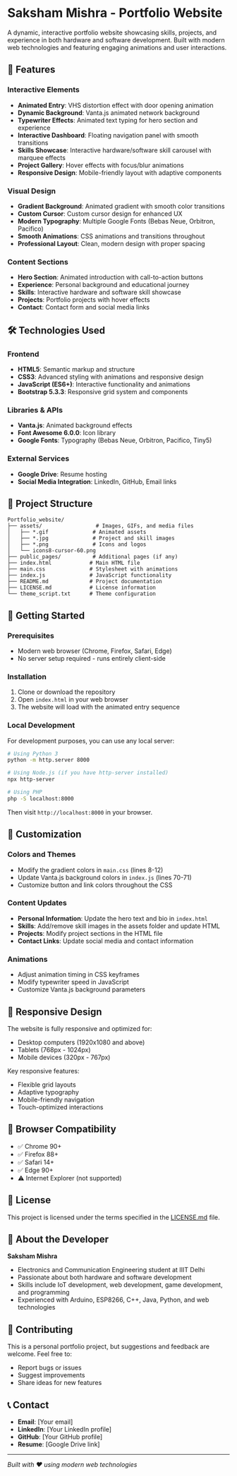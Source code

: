 # Saksham Mishra - Portfolio Website

A dynamic, interactive portfolio website showcasing skills, projects, and experience in both hardware and software development. Built with modern web technologies and featuring engaging animations and user interactions.

## 🌟 Features

### Interactive Elements
- **Animated Entry**: VHS distortion effect with door opening animation
- **Dynamic Background**: Vanta.js animated network background
- **Typewriter Effects**: Animated text typing for hero section and experience
- **Interactive Dashboard**: Floating navigation panel with smooth transitions
- **Skills Showcase**: Interactive hardware/software skill carousel with marquee effects
- **Project Gallery**: Hover effects with focus/blur animations
- **Responsive Design**: Mobile-friendly layout with adaptive components

### Visual Design
- **Gradient Background**: Animated gradient with smooth color transitions
- **Custom Cursor**: Custom cursor design for enhanced UX
- **Modern Typography**: Multiple Google Fonts (Bebas Neue, Orbitron, Pacifico)
- **Smooth Animations**: CSS animations and transitions throughout
- **Professional Layout**: Clean, modern design with proper spacing

### Content Sections
- **Hero Section**: Animated introduction with call-to-action buttons
- **Experience**: Personal background and educational journey
- **Skills**: Interactive hardware and software skill showcase
- **Projects**: Portfolio projects with hover effects
- **Contact**: Contact form and social media links

## 🛠️ Technologies Used

### Frontend
- **HTML5**: Semantic markup and structure
- **CSS3**: Advanced styling with animations and responsive design
- **JavaScript (ES6+)**: Interactive functionality and animations
- **Bootstrap 5.3.3**: Responsive grid system and components

### Libraries & APIs
- **Vanta.js**: Animated background effects
- **Font Awesome 6.0.0**: Icon library
- **Google Fonts**: Typography (Bebas Neue, Orbitron, Pacifico, Tiny5)

### External Services
- **Google Drive**: Resume hosting
- **Social Media Integration**: LinkedIn, GitHub, Email links

## 📁 Project Structure

```
Portfolio_website/
├── assets/                 # Images, GIFs, and media files
│   ├── *.gif              # Animated assets
│   ├── *.jpg              # Project and skill images
│   ├── *.png              # Icons and logos
│   └── icons8-cursor-60.png
├── public_pages/          # Additional pages (if any)
├── index.html            # Main HTML file
├── main.css              # Stylesheet with animations
├── index.js              # JavaScript functionality
├── README.md             # Project documentation
├── LICENSE.md            # License information
└── theme_script.txt      # Theme configuration
```

## 🚀 Getting Started

### Prerequisites
- Modern web browser (Chrome, Firefox, Safari, Edge)
- No server setup required - runs entirely client-side

### Installation
1. Clone or download the repository
2. Open `index.html` in your web browser
3. The website will load with the animated entry sequence

### Local Development
For development purposes, you can use any local server:

```bash
# Using Python 3
python -m http.server 8000

# Using Node.js (if you have http-server installed)
npx http-server

# Using PHP
php -S localhost:8000
```

Then visit `http://localhost:8000` in your browser.

## 🎨 Customization

### Colors and Themes
- Modify the gradient colors in `main.css` (lines 8-12)
- Update Vanta.js background colors in `index.js` (lines 70-71)
- Customize button and link colors throughout the CSS

### Content Updates
- **Personal Information**: Update the hero text and bio in `index.html`
- **Skills**: Add/remove skill images in the assets folder and update HTML
- **Projects**: Modify project sections in the HTML file
- **Contact Links**: Update social media and contact information

### Animations
- Adjust animation timing in CSS keyframes
- Modify typewriter speed in JavaScript
- Customize Vanta.js background parameters

## 📱 Responsive Design

The website is fully responsive and optimized for:
- Desktop computers (1920x1080 and above)
- Tablets (768px - 1024px)
- Mobile devices (320px - 767px)

Key responsive features:
- Flexible grid layouts
- Adaptive typography
- Mobile-friendly navigation
- Touch-optimized interactions

## 🔧 Browser Compatibility

- ✅ Chrome 90+
- ✅ Firefox 88+
- ✅ Safari 14+
- ✅ Edge 90+
- ⚠️ Internet Explorer (not supported)

## 📄 License

This project is licensed under the terms specified in the [LICENSE.md](LICENSE.md) file.

## 👤 About the Developer

**Saksham Mishra**
- Electronics and Communication Engineering student at IIIT Delhi
- Passionate about both hardware and software development
- Skills include IoT development, web development, game development, and programming
- Experienced with Arduino, ESP8266, C++, Java, Python, and web technologies

## 🤝 Contributing

This is a personal portfolio project, but suggestions and feedback are welcome. Feel free to:
- Report bugs or issues
- Suggest improvements
- Share ideas for new features

## 📞 Contact

- **Email**: [Your email]
- **LinkedIn**: [Your LinkedIn profile]
- **GitHub**: [Your GitHub profile]
- **Resume**: [Google Drive link]

---

*Built with ❤️ using modern web technologies* 
